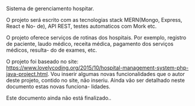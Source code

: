 Sistema de gerenciamento hospitar.


O projeto será escrito com as tecnologias stack MERN(Mongo, Express, React e No-
de), API REST, testes automaticos com Mork etc.

O projeto oferece serviços de rotinas dos hospitais. Por exemplo, registro de 
paciente, laudo médico, receita médica, pagamento dos serviços médicos, resulta-
do de exames,  etc.

O projeto foi baseado no site: 
https://www.lovelycoding.org/2015/10/hospital-management-system-php-java-project.html. 
Vou inserir algumas novas funcionalidades que o autor deste projeto, contido no
site, não inseriu. Ainda vão ser detalhado neste documento estas novas funciona-
lidades.

Este documento ainda não está finalizado..
  
